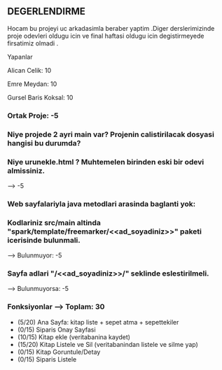## DEGERLENDIRME

Hocam bu projeyi uc arkadasimla beraber yaptim .Diger derslerimizinde proje odevleri oldugu icin ve final haftasi oldugu icin degistirmeyede firsatimiz olmadi .

Yapanlar

Alican Celik: 10

Emre Meydan: 10

Gursel Baris Koksal: 10

### Ortak Proje: -5

### Niye projede 2 ayri main var? Projenin calistirilacak dosyasi hangisi bu durumda?

### Niye urunekle.html ? Muhtemelen birinden eski bir odevi almissiniz. 
--> -5

### Web sayfalariyla java metodlari arasinda baglanti yok:

### Kodlariniz src/main altinda "spark/template/freemarker/<<ad_soyadiniz>>" paketi icerisinde bulunmali.
--> Bulunmuyor: -5

### Sayfa adlari "/<<ad_soyadiniz>>/" seklinde eslestirilmeli.
--> Bulunmuyorsa: -5

### Fonksiyonlar --> Toplam: 30
- (5/20) Ana Sayfa: kitap liste + sepet atma + sepettekiler
- (0/15) Siparis Onay Sayfasi
- (10/15) Kitap ekle (veritabanina kaydet)
- (15/20) Kitap Listele ve Sil (veritabanindan listele ve silme yap)
- (0/15) Kitap Goruntule/Detay
- (0/15) Siparis Listele
